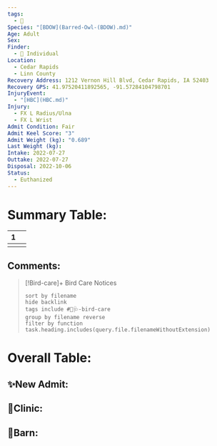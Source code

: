 ```yaml
---
tags:
  - 🦅
Species: "[BDOW](Barred-Owl-(BDOW).md)"
Age: Adult
Sex: 
Finder:
  - 🧑 Individual
Location:
  - Cedar Rapids
  - Linn County
Recovery Address: 1212 Vernon Hill Blvd, Cedar Rapids, IA 52403
Recovery GPS: 41.97520411892565, -91.57284104798701
InjuryEvent:
  - "[HBC](HBC.md)"
Injury:
  - FX L Radius/Ulna
  - FX L Wrist
Admit Condition: Fair
Admit Keel Score: "3"
Admit Weight (kg): "0.689"
Last Weight (kg): 
Intake: 2022-07-27
Outtake: 2022-07-27
Disposal: 2022-10-06
Status:
  - Euthanized
---
```


# Summary Table:

<div><table class="dataview table-view-table"><thead class="table-view-thead"><tr class="table-view-tr-header"><th class="table-view-th"><span></span><span class="dataview small-text">1</span></th><th class="table-view-th"><span></span></th></tr></thead><tbody class="table-view-tbody"><tr><td><span></span></td><td><span></span></td></tr></tbody></table></div>

## Comments:

> [!Bird-care]+ Bird Care Notices
>   ```tasks 
>   sort by filename
>   hide backlink
>   tags include #🦅🩺-bird-care 
>   group by filename reverse
>   filter by function task.heading.includes(query.file.filenameWithoutExtension)
>   ```

# Overall Table:

## ✨New Admit:



## 🏥Clinic:



## 🏡Barn:


